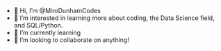 - 👋 Hi, I’m @MiroDunhamCodes
- 👀 I’m interested in learning more about coding, the Data Science field, and SQL/Python.
- 🌱 I’m currently learning 
- 💞️ I’m looking to collaborate on anything!

<!---
MiroDunhamCodes/MiroDunhamCodes is a ✨ special ✨ repository because its `README.md` (this file) appears on your GitHub profile.
You can click the Preview link to take a look at your changes.
--->
